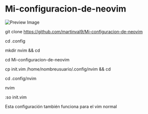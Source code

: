 # Mi-configuracion-de-neovim

![Preview Image](https://github.com/martinval9/Mi-configuracion-de-neovim/blob/main/vim_scr.png)

git clone https://github.com/martinval9/Mi-configuracion-de-neovim

cd .config

mkdir nvim && cd

cd Mi-configuracion-de-neovim

cp init.vim /home/nombreusuario/.config/nvim && cd

cd .config/nvim

nvim

:so init.vim

Esta configuración también funciona para el vim normal

